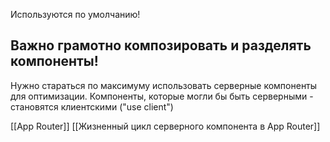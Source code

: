 
Используются по умолчанию!

## Важно грамотно композировать и разделять компоненты!

Нужно стараться по максимуму использовать серверные компоненты для оптимизации. 
Компоненты, которые могли бы быть серверными - становятся клиентскими ("use client")


[[App Router]] [[Жизненный цикл серверного компонента в App Router]]